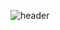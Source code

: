 ![header](https://capsule-render.vercel.app/api?type=rounded&color=timeGradient&height=200&section=header&text=Jiu's%20Profile&fontSize=50&animation=fadeIn&desc=Hello,%20I'm%20Jiu.%20a%20junior%20developer.&descAlignY=65&descSize=15)
